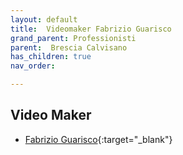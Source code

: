 ```yaml
---
layout: default
title:  Videomaker Fabrizio Guarisco
grand_parent: Professionisti
parent:  Brescia Calvisano
has_children: true
nav_order: 

---
```


## Video Maker
- [Fabrizio Guarisco](https://www.instagram.com/patty_ferrari/){:target="_blank"}
